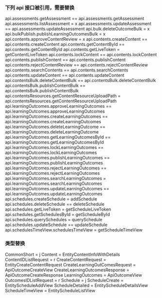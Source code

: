 ### 下列 api 接口被引用，需要替换

api.assessments.getAssessment == api.assessments.getAssessment
api.assessments.listAssessment = x
api.assessments.updateAssessment == api.assessments.updateAssessment
api.bulk.deleteOutcomeBulk = x
api.bulkPublish.publishLearningOutcomesBulk = x
api.contents.approveContentReview = x
api.contents.createContent == api.contents.createContent
api.contents.getContentById == api.contents.getContentById
api.contents.getLiveToken = getContentLiveToken
api.contents.lockContent == api.contents.lockContent
api.contents.publishContent == api.contents.publishContent
api.contents.rejectContentReview == api.contents.rejectContentReview
api.contents.searchContents == api.contents.searchContents
api.contents.updateContent == api.contents.updateContent
api.contentsBulk.deleteContentBulk == api.contentsBulk.deleteContentBulk
api.contentsBulk.publishContentBulk == api.contentsBulk.publishContentBulk
api.contentsResources.getContentResourceUploadPath = api.contentsResources.getContentResourceUploadPath
api.learningOutcomes.approveLearningOutcomes == api.learningOutcomes.approveLearningOutcomes
api.learningOutcomes.createLearningOutcomes == api.learningOutcomes.createLearningOutcomes
api.learningOutcomes.deleteLearningOutcome == api.learningOutcomes.deleteLearningOutcome
api.learningOutcomes.getLearningOutcomesById == api.learningOutcomes.getLearningOutcomesById
api.learningOutcomes.lockLearningOutcomes == api.learningOutcomes.lockLearningOutcomes
api.learningOutcomes.publishLearningOutcomes == api.learningOutcomes.publishLearningOutcomes
api.learningOutcomes.rejectLearningOutcomes == api.learningOutcomes.rejectLearningOutcomes
api.learningOutcomes.searchLearningOutcomes = api.learningOutcomes.searchLearningOutcomes
api.learningOutcomes.updateLearningOutcomes == api.learningOutcomes.updateLearningOutcomes
api.schedules.createSchedule = addSchedule
api.schedules.deleteSchedule == deleteSchedule
api.schedules.getLiveToken = getScheduleLiveToken
api.schedules.getSchedulesById = getScheduleById
api.schedules.querySchedules = querySchedule
api.schedules.updateSchedule == updateSchedule
api.schedulesTimeView.schedulesTimeView = getScheduleTimeView

### 类型替换

CommonShort = j
Content = EntityContentInfoWithDetails
ContentIDListRequest = r
CreateContentRequest = EntityCreateContentRequest
CreateLearningOutComesRequest = ApiOutcomeCreateView
CreateLearningOutcomesResponse = ApiOutcomeCreateResponse
LearningOutcomes = ApiOutcomeView
OutcomesIDListRequest = r
Schedule = j
ScheduleCreate = EntityScheduleAddView
ScheduleDetailed = EntityScheduleDetailsView
ScheduleTimeView = EntityScheduleListView
